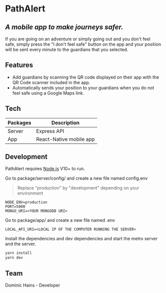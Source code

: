 # PathAlert

## _A mobile app to make journeys safer._

If you are going on an adventure or simply going out and you don't feel safe, simply press the "I don't feel safe" button on the app and your position will be sent every minute to the guardians that you selected.

## Features

- Add guardians by scanning the QR code displayed on their app with the QR Code scanner included in the app.
- Automatically sends your position to your guardians when you do not feel safe using a Google Maps link.

## Tech

| Packages | Description             |
| -------- | ----------------------- |
| Server   | Express API             |
| App      | React-Native mobile app |

## Development

PathAlert requires [Node.js](https://nodejs.org/) V10+ to run.

Go to package/server/config/ and create a new file named config.env

> Replace "production" by "development" depending on your environment

```
NODE_ENV=production
PORT=5000
MONGO_URI=<YOUR MONGODB URI>
```

Go to package/app/ and create a new file named .env

```
LOCAL_API_URI=<LOCAL IP OF THE COMPUTER RUNNING THE SERVER>
```

Install the dependencies and dev dependencies and start the metro server and the server.

```sh
yarn install
yarn dev
```

## Team

Dominic Hains - Developer
